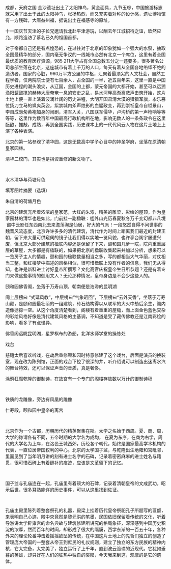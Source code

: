成都，天府之国
金沙遗址出土了太阳神鸟，黄金面具，九节玉琮，中国旅游标志就采用了出土于此的太阳神鸟，张扬热烈，而又充实着对称的设计感，遗址博物馆有一方残碑，大唐益州福，据说出土在福感寺的原址。

​
十一国庆节天津的子长兄邀请我北赴平津游玩，以酬去年江城招待之谊，欣然应允，顺路造访了慕名已久的祖国首都。

对于帝都自己还是有点惶恐的，在过往对于北京的印象犹如一个强大的水泵，抽取全国最精华的部分，国内毫无争议的一线城市必然有北京一个席位，这里有着全国最优质的教育医疗资源，985 211大学占有全国总数五分之一还要多，很多著名公司总部坐落在北京，这座城市有着上千万的人口，每天有着从全国各地络绎不绝的造访者，国家的心脏，960万平方公里的中枢，汇聚着最顶尖的人文社会，自然工程学者，仅两院院士便有七百余人，占全国的一半，近五百年来，这里一直是中国历史进程的潮头浪尖，从辽国，金国的上都，蒙元帝国的大都开始，甚至可以远溯渔阳颦鼓搅的赫赫大唐奄奄一息的安史之乱，易水河畔高渐离悲声击筑开始，这片土地上便一直上演着波澜壮阔的历史进程，大明开国肃清大漠的猎猎军旗，永乐篡位扬刀立马的飒爽英姿，紫禁城内斧声烛影的血腥政变，再到崇祯皇帝自缢景山，李自成匆匆黄袍加身的闹剧，清军入关，八国联军侵华，卢沟桥的第一声枪响等等等等，这里作为数百年中国最高行政机构所在地，影响无数人的一条条政令在这里酝酿，推敲，成熟，再到全国实践，历史课本上的一代代风云人物在这片土地上上演了各种表演。

北京的第一站参观了清华园，这是无数高中学子心目中的神圣学府，坐落在原清朝皇家园林。

清华二校门，其实也是捐资重修的新文物了。

​

​水木清华与荷塘月色

填写图片摘要（选填）

朱自清的荷塘月色

​北京的建筑充斥着浓浓的皇家范，大红的朱漆，精美的雕梁，彩绘的屋顶，作为皇家园林的清华也是如此，门前挂一副楹联：槛外山光历春夏秋冬万千变幻都非凡境  窗中云影任东西南北去来澹荡洵是仙居，好大的气派！一段悠然自得不问世事的魏晋风流态度，北京许许多多的清代建筑，清代作为时间上距离我们最近的封建王朝，留下来大量可供窥伺的镜子让我们得以实地一览风貌，也许亭台阁宇屡遭兴废，但北京大部分建筑的楹联内容还是保留了下来，颐和园几步一院，院内重重层层的華屋，大多都是有楹联的，如果把北京的楹联收集起来并加以分析，想来可以一览房子主人的情趣，颐和园的楹联数量相当之多，写的都相当大气华丽，对仗相当工整，和红楼梦中描述的风格相似，很可惜楹联上没有作者的信息，我们无从得知，也许是新科进士讨好皇帝所撰写？文化高官庆祝皇帝生日所恭题？还是有着专门来做这些事情的御用文人？无论那种情况，皇帝身边是不会少这些人的。

颐和园佛香阁，坐落于万寿山顶，朝南便是浩渺的昆明湖

阁上层榜曰 “式延风教”，中层榜曰“气象昭回”，下层榜曰“云外天香”，坐落于万寿山颠，是颐和园最壮丽的一组建筑，砖石结构得以从联军的大火中劫后余生，阁内造像掳掠一空。从这个角度清楚看到，阁楼有着重重的屋檐，而上面金色蓝色交杂的彩绘风格好像是清代建筑风格的主基调，不知道是受了藏传佛教还是江南彩绘的影响，看多了有点怪异。

佛香阁远眺昆明湖，星罗棋布的游船，北洋水师学堂的操练处

戏台

慈禧太后喜欢听戏，在劫后重修颐和园时特意修建了这个戏台，后面是演员的换装室，现在改为陈列馆，正面的戏台下挖了很深的井，听介绍说可以制造出迷离水汽的舞台特效，还可以保证声音的音质，真是奢侈。

涂鸦狂魔乾隆的御制诗，在故宫有一个专门的阁楼存放数以万计的御制诗稿

 

铁质的龙雕像，旁边有凤凰的雕像

仁寿殿，颐和园中皇帝的离宫

 

北京作为一个古都，历朝历代的精英聚集在斯。太学之名始于西周。夏、商、周，大学的称谓各有不同，五帝时期的大学名为成均， 在夏为东序，在商为右学，周代的大学名为上庠，在洛邑王城西郊，历经各个朝代，始终是国家最高学术机构的代表，一直位居帝国权利的中心。北京的太学国子监，与乾隆出生地雍和宫毗邻，里面见到了当年明月讲的刻有进士名字的石碑，记录着密密麻麻的进士姓名与籍贯，很可惜石碑上有着缝补的痕迹，应该是文革留下的记忆。

 

国子监与孔庙连在一起，孔庙里有着硕大的石碑，记录着清朝皇帝的文成武功，昭示后世，很多耳熟能详的历史事件，可以从这里找到佐证。

 

孔庙主殿里陈列着整套祭孔的礼器，殿梁上挂着历代皇帝祭祀孔子所题写的匾额，来表明自己心迹，殿中央竟然是黎元洪的笔墨，民国依旧保留着传统的文化，听着导游讲太学辟雍宫的命名典故与建筑修建所讲究的格局象征，深深感到中国历史积淀的浓厚，然而百年的时间，却形成了很大的隔膜，西学东渐的一百五十年，各种外来的理论轮番冲击着摇摇欲坠的传统，在中国这片土地上的先哲们独立的创造了管理庞大帝国的一整套从帝王到庶民的礼仪规则，建立了独立的东方民族的精神内核，它太完备，太完美了，独立运行了上千年，直到波云诡谲的近现代。它犹如垂暮的英雄，却只好在人们的狂热中独自的哀叹，今天我来到这，观摩的是它的遗体。    